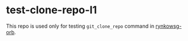 # test-clone-repo-l1

This repo is used only for testing `git_clone_repo` command in [rynkowsg-orb](https://github.com/rynkowsg/rynkowsg-orb).
